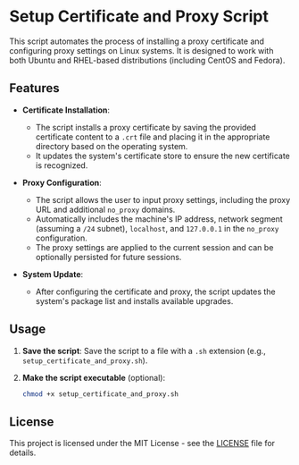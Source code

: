 # Setup Certificate and Proxy Script

This script automates the process of installing a proxy certificate and configuring proxy settings on Linux systems. It is designed to work with both Ubuntu and RHEL-based distributions (including CentOS and Fedora).

## Features

- **Certificate Installation**: 
  - The script installs a proxy certificate by saving the provided certificate content to a `.crt` file and placing it in the appropriate directory based on the operating system.
  - It updates the system's certificate store to ensure the new certificate is recognized.

- **Proxy Configuration**: 
  - The script allows the user to input proxy settings, including the proxy URL and additional `no_proxy` domains.
  - Automatically includes the machine's IP address, network segment (assuming a `/24` subnet), `localhost`, and `127.0.0.1` in the `no_proxy` configuration.
  - The proxy settings are applied to the current session and can be optionally persisted for future sessions.

- **System Update**: 
  - After configuring the certificate and proxy, the script updates the system's package list and installs available upgrades.

## Usage

1. **Save the script**: Save the script to a file with a `.sh` extension (e.g., `setup_certificate_and_proxy.sh`).

2. **Make the script executable** (optional):
   ```bash
   chmod +x setup_certificate_and_proxy.sh

## License

This project is licensed under the MIT License - see the [LICENSE](LICENSE) file for details.   
